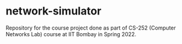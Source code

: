 # network-simulator
Repository for the course project done as part of CS-252 (Computer Networks Lab) course at IIT Bombay in Spring 2022.
